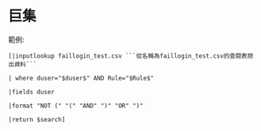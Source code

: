 巨集
===
範例:

    [|inputlookup faillogin_test.csv ```從名稱為faillogin_test.csv的查閱表撈出資料```
       
    | where duser="$duser$" AND Rule="$Rule$"
        
    |fields duser 
        
    |format "NOT (" "(" "AND" ")" "OR" ")" 
        
    |return $search]

